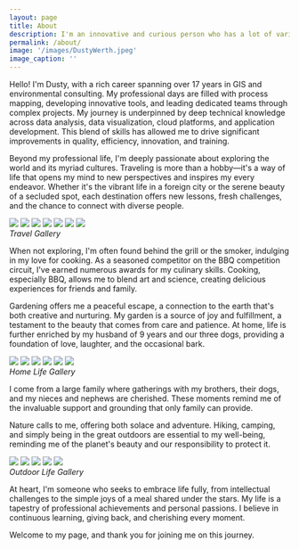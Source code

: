 ```yaml
---
layout: page
title: About
description: I'm an innovative and curious person who has a lot of varied experience throughout the environmental consulting market.
permalink: /about/
image: '/images/DustyWerth.jpeg'
image_caption: ''
---
```


Hello! I'm Dusty, with a rich career spanning over 17 years in GIS and environmental consulting. My professional days are filled with process mapping, developing innovative tools, and leading dedicated teams through complex projects. My journey is underpinned by deep technical knowledge across data analysis, data visualization, cloud platforms, and application development. This blend of skills has allowed me to drive significant improvements in quality, efficiency, innovation, and training.

Beyond my professional life, I'm deeply passionate about exploring the world and its myriad cultures. Traveling is more than a hobby—it's a way of life that opens my mind to new perspectives and inspires my every endeavor. Whether it's the vibrant life in a foreign city or the serene beauty of a secluded spot, each destination offers new lessons, fresh challenges, and the chance to connect with diverse people.

<div class="gallery-box">
  <div class="gallery">
    <img src="/images/Glacier.jpeg" loading="lazy">
    <img src="/images/La_Sagrada.jpg" loading="lazy">
    <img src="/images/USSArizona.jpeg" loading="lazy">
    <img src="/images/Sevile.jpg" loading="lazy">
    <img src="/images/India_Elephant_Island.jpeg" loading="lazy">
    <img src="/images/Portugal.jpg" loading="lazy">
    <img src="/images/LadyLuck.jpeg" loading="lazy">
  </div>
  <em>Travel Gallery</em>
</div>

When not exploring, I'm often found behind the grill or the smoker, indulging in my love for cooking. As a seasoned competitor on the BBQ competition circuit, I've earned numerous awards for my culinary skills. Cooking, especially BBQ, allows me to blend art and science, creating delicious experiences for friends and family.

Gardening offers me a peaceful escape, a connection to the earth that's both creative and nurturing. My garden is a source of joy and fulfillment, a testament to the beauty that comes from care and patience. At home, life is further enriched by my husband of 9 years and our three dogs, providing a foundation of love, laughter, and the occasional bark.

<div class="gallery-box">
  <div class="Gallery">
    <img src="/images/DustyRussel.jpeg" loading="lazy">
    <img src="/images/Milo.jpg" loading="lazy">
    <img src="/images/Gussie.jpeg" loading="lazy">
    <img src="/images/Trooper.jpeg" loading="lazy">
    <img src="/images/Ribs.jpeg" loading="lazy">
    <img src="/images/Chicken.jpg" loading="lazy">
  </div>
  <em>Home Life Gallery</em>
</div>

I come from a large family where gatherings with my brothers, their dogs, and my nieces and nephews are cherished. These moments remind me of the invaluable support and grounding that only family can provide.

Nature calls to me, offering both solace and adventure. Hiking, camping, and simply being in the great outdoors are essential to my well-being, reminding me of the planet's beauty and our responsibility to protect it.

<div class="gallery-box">
  <div class="Gallery">
    <img src="/images/Moose.jpeg" loading="lazy">
    <img src="/images/RedRocks.jpg" loading="lazy">
    <img src="/images/RMNP_Hike.jpeg" loading="lazy">
    <img src="/images/Bear.jpeg" loading="lazy">
    <img src="/images/Aruba_Sunset.jpeg" loading="lazy">
  </div>
  <em>Outdoor Life Gallery</em>
</div>

At heart, I'm someone who seeks to embrace life fully, from intellectual challenges to the simple joys of a meal shared under the stars. My life is a tapestry of professional achievements and personal passions. I believe in continuous learning, giving back, and cherishing every moment.

Welcome to my page, and thank you for joining me on this journey.


